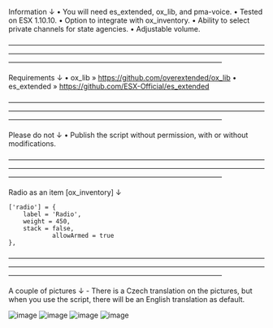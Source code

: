 Information ↓
• You will need es_extended, ox_lib, and pma-voice.
• Tested on ESX 1.10.10.
• Option to integrate with ox_inventory.
• Ability to select private channels for state agencies.
• Adjustable volume.

——————————————————————————————————————————————————————————————————————————————————————————————————————

Requirements ↓
• ox_lib » https://github.com/overextended/ox_lib
• es_extended » https://github.com/ESX-Official/es_extended

——————————————————————————————————————————————————————————————————————————————————————————————————————

Please do not ↓
• Publish the script without permission, with or without modifications.

——————————————————————————————————————————————————————————————————————————————————————————————————————

Radio as an item [ox_inventory] ↓

	['radio'] = {
		label = 'Radio',
		weight = 450,
		stack = false,
                allowArmed = true
	},
	
——————————————————————————————————————————————————————————————————————————————————————————————————————

A couple of pictures ↓                -      There is a Czech translation on the pictures, but when you use the script, there will be an English translation as default.

![image](https://github.com/user-attachments/assets/420be8cb-fd74-472d-873e-9f945a5f4f9a)
![image](https://github.com/user-attachments/assets/2a9d83bc-af1c-41f0-b095-cf37d249145a)
![image](https://github.com/user-attachments/assets/ab6b0206-858d-4b18-ba81-278761c7750d)
![image](https://github.com/user-attachments/assets/35cf184c-a989-469d-8953-a456f3ba2a3f)
